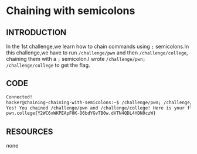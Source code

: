 # Chaining with semicolons
## INTRODUCTION 
In the 1st challenge,we learn how to chain commands using `;` semicolons.In this challenge,we have to run `/challenge/pwn` and then `/challenge/college`, chaining them with a `;` semicolon.I wrote `/challenge/pwn; /challenge/college` to get the flag.
## CODE
```bash
Connected!
hacker@chaining~chaining-with-semicolons:~$ /challenge/pwn; /challenge/college
Yes! You chained /challenge/pwn and /challenge/college! Here is your flag:
pwn.college{Y2WC6xWKPEApF0K-O6bdYGvTB0w.dVTN4QDL4YDN0czW}
```
## RESOURCES
none
